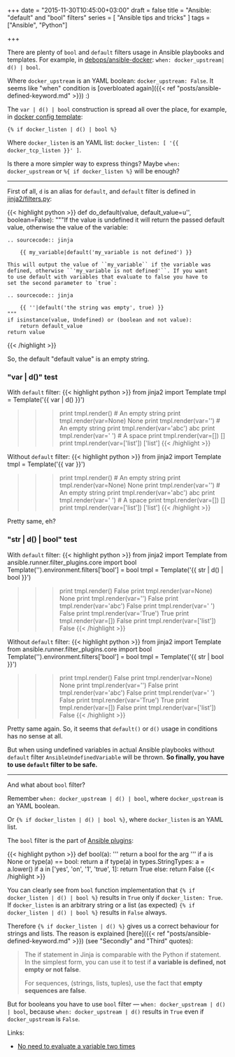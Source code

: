 +++
date = "2015-11-30T10:45:00+03:00"
draft = false
title = "Ansible: \"default\" and \"bool\" filters"
series = [ "Ansible tips and tricks" ]
tags = ["Ansible", "Python"]

+++

There are plenty of ```bool``` and ```default``` filters usage in Ansible playbooks and templates. For example, in [debops/ansible-docker](https://github.com/debops/ansible-docker/blob/master/tasks/main.yml): ```when: docker_upstream| d() | bool```.

Where ```docker_upstream``` is an YAML boolean: ```docker_upstream: False```. It seems like "when" condition is [overbloated again]({{< ref "posts/ansible-defined-keyword.md" >}}) :)  

The ```var | d() | bool``` construction is spread all over the place, for example, in [docker config template](https://github.com/debops/ansible-docker/blob/master/templates/etc/default/docker.j2):
 
```
{% if docker_listen | d() | bool %}
```

Where ```docker_listen``` is an YAML list: ```docker_listen: [ '{{ docker_tcp_listen }}' ]```.

Is there a more simpler way to express things? Maybe ```when: docker_upstream``` or ```%{ if docker_listen %}``` will be enough?

---

First of all, ```d``` is an alias for ```default```, and ```default``` filter is defined in [jinja2/filters.py](https://github.com/mitsuhiko/jinja2/blob/master/jinja2/filters.py):

{{< highlight python >}}
def do_default(value, default_value=u'', boolean=False):
    """If the value is undefined it will return the passed default value,
    otherwise the value of the variable:

    .. sourcecode:: jinja

        {{ my_variable|default('my_variable is not defined') }}

    This will output the value of ``my_variable`` if the variable was
    defined, otherwise ``'my_variable is not defined'``. If you want
    to use default with variables that evaluate to false you have to
    set the second parameter to `true`:

    .. sourcecode:: jinja

        {{ ''|default('the string was empty', true) }}
    """
    if isinstance(value, Undefined) or (boolean and not value):
        return default_value
    return value
{{< /highlight >}}

So, the default "default value" is an empty string.

### "var | d()" test

With ```default``` filter:
{{< highlight python >}}
from jinja2 import Template
tmpl = Template('{{ var | d() }}')
>>> print tmpl.render()
                                  # An empty string
>>> print tmpl.render(var=None)
None
>>> print tmpl.render(var='')
                                  # An empty string
>>> print tmpl.render(var='abc')
abc
>>> print tmpl.render(var=' ')
                                  # A space
>>> print tmpl.render(var=[])
[]
>>> print tmpl.render(var=['list'])
['list']
{{< /highlight >}}

Without ```default``` filter:
{{< highlight python >}}
from jinja2 import Template
tmpl = Template('{{ var }}')
>>> print tmpl.render()
                                  # An empty string
>>> print tmpl.render(var=None)
None
>>> print tmpl.render(var='')
                                  # An empty string
>>> print tmpl.render(var='abc')
abc
>>> print tmpl.render(var=' ')
                                  # A space
>>> print tmpl.render(var=[])
[]
>>> print tmpl.render(var=['list'])
['list']
{{< /highlight >}}

Pretty same, eh?

### "str | d() | bool" test

With ```default``` filter:
{{< highlight python >}}
from jinja2 import Template
from ansible.runner.filter_plugins.core import bool
Template('').environment.filters['bool'] = bool
tmpl = Template('{{ str | d() | bool }}')
>>> print tmpl.render()
False
>>> print tmpl.render(var=None)
None
>>> print tmpl.render(var='')
False
>>> print tmpl.render(var='abc')
False
>>> print tmpl.render(var=' ')
False
>>> print tmpl.render(var='True')
True
>>> print tmpl.render(var=[])
False
>>> print tmpl.render(var=['list'])
False
{{< /highlight >}}

Without ```default``` filter:
{{< highlight python >}}
from jinja2 import Template
from ansible.runner.filter_plugins.core import bool
Template('').environment.filters['bool'] = bool
tmpl = Template('{{ str | bool }}')
>>> print tmpl.render()
False
>>> print tmpl.render(var=None)
None
>>> print tmpl.render(var='')
False
>>> print tmpl.render(var='abc')
False
>>> print tmpl.render(var=' ')
False
>>> print tmpl.render(var='True')
True
>>> print tmpl.render(var=[])
False
>>> print tmpl.render(var=['list'])
False
{{< /highlight >}}

Pretty same again. So, it seems that ```default()``` or ```d()``` usage in conditions has no sense at all.

But when using undefined variables in actual Ansible playbooks without ```default``` filter ```AnsibleUndefinedVariable``` will be thrown. **So finally, you have to use ```default``` filter to be safe.**

---

And what about ```bool``` filter?

Remember ```when: docker_upstream | d() | bool```, where ```docker_upstream``` is an YAML boolean.

Or ```{% if docker_listen | d() | bool %}```, where ```docker_listen``` is an YAML list.

The ```bool``` filter is the part of [Ansible plugins](https://github.com/ansible/ansible/blob/devel/lib/ansible/plugins/filter/core.py):

{{< highlight python >}}
def bool(a):
    ''' return a bool for the arg '''
    if a is None or type(a) == bool:
        return a
    if type(a) in types.StringTypes:
        a = a.lower()
    if a in ['yes', 'on', '1', 'true', 1]:
        return True
    else:
        return False
{{< /highlight >}}

You can clearly see from ```bool``` function implementation that ```{% if docker_listen | d() | bool %}``` results in ```True``` only if ```docker_listen: True```. If ```docker_listen``` is an arbitrary string or a list (as expected) ```{% if docker_listen | d() | bool %}``` results in ```False``` always.
 
Therefore ```{% if docker_listen | d() %}``` gives us a correct behaviour for strings and lists. The reason is explained [here]({{< ref "posts/ansible-defined-keyword.md" >}}) (see "Secondly" and "Third" quotes): 

> The if statement in Jinja is comparable with the Python if statement. In the simplest form, you can use it to test if **a variable is defined, not empty or not false**.
>
> For sequences, (strings, lists, tuples), use the fact that **empty sequences are false**.

But for booleans you have to use ```bool``` filter — ```when: docker_upstream | d() | bool```, because ```when: docker_upstream | d()``` results in ```True``` even if ```docker_upstream``` is ```False```.

Links:

* [No need to evaluate a variable two times](https://github.com/debops/ansible-docker/pull/2)
